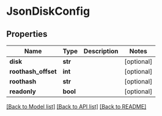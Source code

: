 # JsonDiskConfig


## Properties
Name | Type | Description | Notes
------------ | ------------- | ------------- | -------------
**disk** | **str** |  | [optional] 
**roothash_offset** | **int** |  | [optional] 
**roothash** | **str** |  | [optional] 
**readonly** | **bool** |  | [optional] 

[[Back to Model list]](../README.md#documentation-for-models) [[Back to API list]](../README.md#documentation-for-api-endpoints) [[Back to README]](../README.md)


